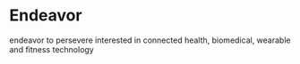 # Endeavor
endeavor to persevere
interested in connected health, biomedical, wearable and fitness technology
